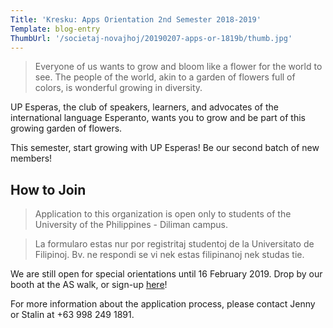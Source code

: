 ```yaml
---
Title: 'Kresku: Apps Orientation 2nd Semester 2018-2019'
Template: blog-entry
ThumbUrl: '/societaj-novajhoj/20190207-apps-or-1819b/thumb.jpg'
---
```


> Everyone of us wants to grow and bloom like a flower for the world to see. The people of the world,
> akin to a garden of flowers full of colors, is wonderful growing in diversity.

UP Esperas, the club of speakers, learners, and advocates of the international language
Esperanto, wants you to grow and be part of this growing garden of flowers.

This semester, start growing with UP Esperas! Be our second batch of new members!

## How to Join
> Application to this organization is open only to students of the University of the Philippines
> \- Diliman campus.

> La formularo estas nur por registritaj studentoj de la Universitato de Filipinoj. Bv. ne respondi
> se vi nek estas filipinanoj nek studas tie.

We are still open for special orientations until 16 February 2019. Drop by our booth at the AS
walk, or sign-up [here](//bit.ly/EsperasSignUp)!

For more information about the application process, please contact Jenny or Stalin at +63 998
249 1891.